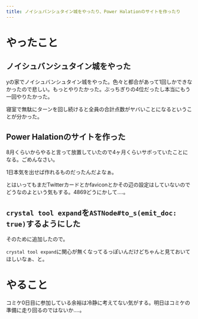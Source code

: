 ```yaml
---
title: ノイシュバンシュタイン城をやったり、Power Halationのサイトを作ったり
---
```


# やったこと

## ノイシュバンシュタイン城をやった

yの家でノイシュバンシュタイン城をやった。色々と都合があって1回しかできなかったので悲しい。もっとやりたかった。ぶっちぎりの4位だったし本当にもう一回やりたかった。

寝室で無駄にターンを回し続けると全員の合計点数がヤバいことになるということが分かった。

## Power Halationのサイトを作った

8月くらいからやると言って放置していたので4ヶ月くらいサボっていたことになる。ごめんなさい。

1日本気を出せば作れるものだったんだよなぁ。

とはいってもまだTwitterカードとかfaviconとかその辺の設定はしていないのでどうなのよという気もする。4869どうにかして‥‥。

## `crystal tool expand`を`ASTNode#to_s(emit_doc: true)`するようにした

そのために追加したので。

`crystal tool expand`に関心が無くなってるっぽいんだけどちゃんと見ておいてほしいなぁ、と。

# やること

コミケ0日目に参加している余裕は冷静に考えてない気がする。明日はコミケの準備に走り回るのではないか‥‥。
